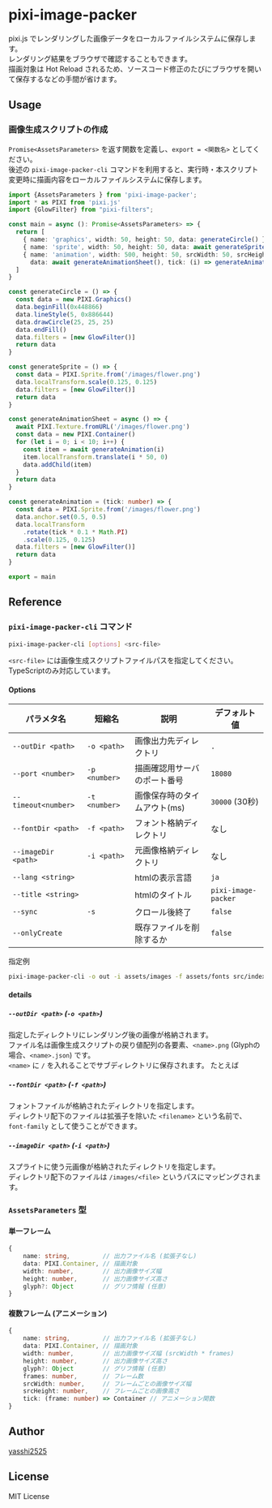 # pixi-image-packer

pixi.js でレンダリングした画像データをローカルファイルシステムに保存します。  
レンダリング結果をブラウザで確認することもできます。  
描画対象は Hot Reload されるため、ソースコード修正のたびにブラウザを開いて保存するなどの手間が省けます。  

## Usage

### 画像生成スクリプトの作成

`Promise<AssetsParameters>` を返す関数を定義し、`export = <関数名>` としてください。  
後述の `pixi-image-packer-cli` コマンドを利用すると、実行時・本スクリプト変更時に描画内容をローカルファイルシステムに保存します。

```typescript
import {AssetsParameters } from 'pixi-image-packer';
import * as PIXI from 'pixi.js'
import {GlowFilter} from "pixi-filters";

const main = async (): Promise<AssetsParameters> => {
  return [
    { name: 'graphics', width: 50, height: 50, data: generateCircle() },
    { name: 'sprite', width: 50, height: 50, data: await generateSprite() },
    { name: 'animation', width: 500, height: 50, srcWidth: 50, srcHeight: 50, frames: 10,
      data: await generateAnimationSheet(), tick: (i) => generateAnimation(i) }
  ]
}

const generateCircle = () => {
  const data = new PIXI.Graphics()
  data.beginFill(0x448866)
  data.lineStyle(5, 0x886644)
  data.drawCircle(25, 25, 25)
  data.endFill()
  data.filters = [new GlowFilter()]
  return data
}

const generateSprite = () => {
  const data = PIXI.Sprite.from('/images/flower.png')
  data.localTransform.scale(0.125, 0.125)
  data.filters = [new GlowFilter()]
  return data
}

const generateAnimationSheet = async () => {
  await PIXI.Texture.fromURL('/images/flower.png')
  const data = new PIXI.Container()
  for (let i = 0; i < 10; i++) {
    const item = await generateAnimation(i)
    item.localTransform.translate(i * 50, 0)
    data.addChild(item)
  }
  return data
}

const generateAnimation = (tick: number) => {
  const data = PIXI.Sprite.from('/images/flower.png')
  data.anchor.set(0.5, 0.5)
  data.localTransform
    .rotate(tick * 0.1 * Math.PI)
    .scale(0.125, 0.125)
  data.filters = [new GlowFilter()]
  return data
}

export = main
```

## Reference 

### `pixi-image-packer-cli` コマンド

```sh
pixi-image-packer-cli [options] <src-file>
```

`<src-file>` には画像生成スクリプトファイルパスを指定してください。TypeScriptのみ対応しています。

#### Options

| パラメタ名               | 短縮名           | 説明               | デフォルト値              |
|---------------------|---------------|------------------|---------------------|
| `--outDir <path>`   | `-o <path>`   | 画像出力先ディレクトリ      | `.`                 |
| `--port <number>`   | `-p <number>` | 描画確認用サーバのポート番号   | `18080`             |
| `--timeout<number>` | `-t <number>` | 画像保存時のタイムアウト(ms) | `30000` (30秒)       |
| `--fontDir <path>`  | `-f <path>`   | フォント格納ディレクトリ     | なし                  |
| `--imageDir <path>` | `-i <path>`   | 元画像格納ディレクトリ      | なし                  |
| `--lang <string>`   |               | htmlの表示言語        | `ja`                |
| `--title <string>`  |               | htmlのタイトル        | `pixi-image-packer` |
| `--sync`            | `-s`          | クロール後終了          | `false`             |
| `--onlyCreate`      |               | 既存ファイルを削除するか     | `false`             |

指定例

```sh
pixi-image-packer-cli -o out -i assets/images -f assets/fonts src/index.ts
```

#### details

##### `--outDir <path>` (`-o <path>`)

指定したディレクトリにレンダリング後の画像が格納されます。  
ファイル名は画像生成スクリプトの戻り値配列の各要素、`<name>.png` (Glyphの場合、`<name>.json`) です。  
`<name>` に `/` を入れることでサブディレクトリに保存されます。
たとえば

##### `--fontDir <path>` (`-f <path>`)

フォントファイルが格納されたディレクトリを指定します。  
ディレクトリ配下のファイルは拡張子を除いた `<filename>` という名前で、`font-family` として使うことができます。

##### `--imageDir <path>` (`-i <path>`)

スプライトに使う元画像が格納されたディレクトリを指定します。  
ディレクトリ配下のファイルは `/images/<file>` というパスにマッピングされます。

### `AssetsParameters` 型

#### 単一フレーム

```typescript
{
    name: string,         // 出力ファイル名 (拡張子なし)
    data: PIXI.Container, // 描画対象
    width: number,        // 出力画像サイズ幅
    height: number,       // 出力画像サイズ高さ
    glyph?: Object        // グリフ情報 (任意)
}
```

#### 複数フレーム (アニメーション)

```typescript
{
    name: string,         // 出力ファイル名 (拡張子なし)
    data: PIXI.Container, // 描画対象
    width: number,        // 出力画像サイズ幅 (srcWidth * frames)
    height: number,       // 出力画像サイズ高さ
    glyph?: Object        // グリフ情報 (任意)
    frames: number,       // フレーム数
    srcWidth: number,     // フレームごとの画像サイズ幅
    srcHeight: number,    // フレームごとの画像高さ
    tick: (frame: number) => Container // アニメーション関数
}
```


## Author

[yasshi2525](https://twitter.com/yasshi2525)

## License

MIT License
